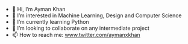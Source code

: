 - 👋 Hi, I’m Ayman Khan
- 👀 I’m interested in Machine Learning, Design and Computer Science
- 🌱 I’m currently learning Python
- 💞️ I’m looking to collaborate on any intermediate project
- 📫 How to reach me: www.twitter.com/aymanxkhan 

<!---
aymanneedshelp/aymanneedshelp is a ✨ special ✨ repository because its `README.md` (this file) appears on your GitHub profile.
You can click the Preview link to take a look at your changes.
--->
